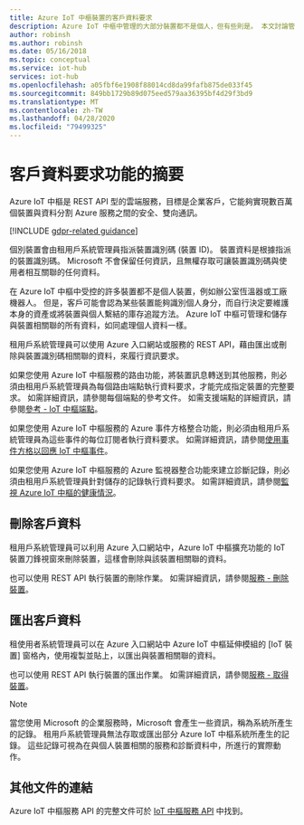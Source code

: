 ```yaml
---
title: Azure IoT 中樞裝置的客戶資料要求
description: Azure IoT 中樞中管理的大部分裝置都不是個人，但有些則是。 本文討論管理員能夠從裝置匯出或刪除個人資料。
author: robinsh
ms.author: robinsh
ms.date: 05/16/2018
ms.topic: conceptual
ms.service: iot-hub
services: iot-hub
ms.openlocfilehash: a05fbf6e1908f88014cd8da99fafb875de033f45
ms.sourcegitcommit: 849bb1729b89d075eed579aa36395bf4d29f3bd9
ms.translationtype: MT
ms.contentlocale: zh-TW
ms.lasthandoff: 04/28/2020
ms.locfileid: "79499325"
---
```

# <a name="summary-of-customer-data-request-features"></a>客戶資料要求功能的摘要

Azure IoT 中樞是 REST API 型的雲端服務，目標是企業客戶，它能夠實現數百萬個裝置與資料分割 Azure 服務之間的安全、雙向通訊。

[!INCLUDE [gdpr-related guidance](../../includes/gdpr-intro-sentence.md)]

個別裝置會由租用戶系統管理員指派裝置識別碼 (裝置 ID)。 裝置資料是根據指派的裝置識別碼。 Microsoft 不會保留任何資訊，且無權存取可讓裝置識別碼與使用者相互關聯的任何資料。

在 Azure IoT 中樞中受控的許多裝置都不是個人裝置，例如辦公室恆溫器或工廠機器人。 但是，客戶可能會認為某些裝置能夠識別個人身分，而自行決定要維護本身的資產或將裝置與個人繫結的庫存追蹤方法。 Azure IoT 中樞可管理和儲存與裝置相關聯的所有資料，如同處理個人資料一樣。

租用戶系統管理員可以使用 Azure 入口網站或服務的 REST API，藉由匯出或刪除與裝置識別碼相關聯的資料，來履行資訊要求。

如果您使用 Azure IoT 中樞服務的路由功能，將裝置訊息轉送到其他服務，則必須由租用戶系統管理員為每個路由端點執行資料要求，才能完成指定裝置的完整要求。 如需詳細資訊，請參閱每個端點的參考文件。 如需支援端點的詳細資訊，請參閱[參考 - IoT 中樞端點](iot-hub-devguide-endpoints.md)。

如果您使用 Azure IoT 中樞服務的 Azure 事件方格整合功能，則必須由租用戶系統管理員為這些事件的每位訂閱者執行資料要求。 如需詳細資訊，請參閱[使用事件方格以回應 IoT 中樞事件](iot-hub-event-grid.md)。

如果您使用 Azure IoT 中樞服務的 Azure 監視器整合功能來建立診斷記錄，則必須由租用戶系統管理員針對儲存的記錄執行資料要求。 如需詳細資訊，請參閱[監視 Azure IoT 中樞的健康情況](iot-hub-monitor-resource-health.md)。

## <a name="deleting-customer-data"></a>刪除客戶資料

租用戶系統管理員可以利用 Azure 入口網站中，Azure IoT 中樞擴充功能的 IoT 裝置刀鋒視窗來刪除裝置，這樣會刪除與該裝置相關聯的資料。

也可以使用 REST API 執行裝置的刪除作業。 如需詳細資訊，請參閱[服務 - 刪除裝置](/rest/api/iothub/service/registrymanager/deletedevice)。

## <a name="exporting-customer-data"></a>匯出客戶資料

租使用者系統管理員可以在 Azure 入口網站中 Azure IoT 中樞延伸模組的 [IoT 裝置] 窗格內，使用複製並貼上，以匯出與裝置相關聯的資料。

也可以使用 REST API 執行裝置的匯出作業。 如需詳細資訊，請參閱[服務 - 取得裝置](/rest/api/iothub/service/registrymanager/getdevice)。

> [!NOTE]
> 當您使用 Microsoft 的企業服務時，Microsoft 會產生一些資訊，稱為系統所產生的記錄。 租用戶系統管理員無法存取或匯出部分 Azure IoT 中樞系統所產生的記錄。 這些記錄可視為在與個人裝置相關的服務和診斷資料中，所進行的實際動作。

## <a name="links-to-additional-documentation"></a>其他文件的連結

Azure IoT 中樞服務 API 的完整文件可於 [IoT 中樞服務 API](https://docs.microsoft.com/rest/api/iothub/service/configuration) 中找到。
